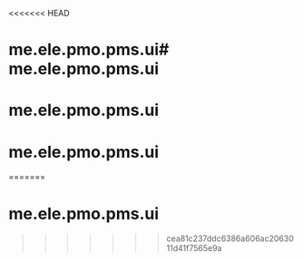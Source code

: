 <<<<<<< HEAD
# me.ele.pmo.pms.ui# me.ele.pmo.pms.ui
# me.ele.pmo.pms.ui
# me.ele.pmo.pms.ui
=======
# me.ele.pmo.pms.ui
>>>>>>> cea81c237ddc6386a606ac2063011d41f7565e9a
